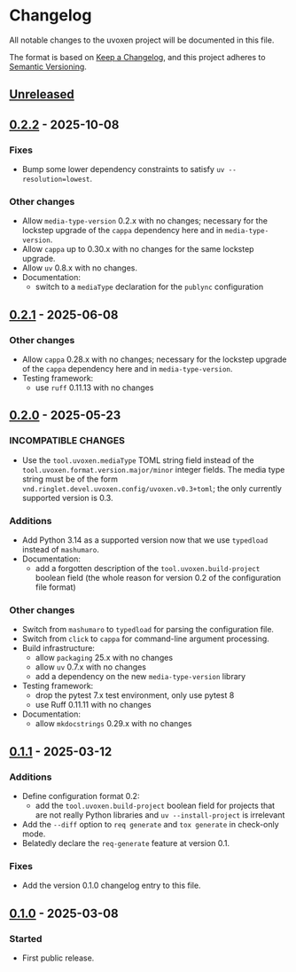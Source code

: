 <!--
SPDX-FileCopyrightText: Peter Pentchev <roam@ringlet.net>
SPDX-License-Identifier: BSD-2-Clause
-->

# Changelog

All notable changes to the uvoxen project will be documented in this file.

The format is based on [Keep a Changelog](https://keepachangelog.com/en/1.1.0/),
and this project adheres to [Semantic Versioning](https://semver.org/spec/v2.0.0.html).

## [Unreleased]

## [0.2.2] - 2025-10-08

### Fixes

- Bump some lower dependency constraints to satisfy `uv --resolution=lowest`.

### Other changes

- Allow `media-type-version` 0.2.x with no changes; necessary for the lockstep
  upgrade of the `cappa` dependency here and in `media-type-version`.
- Allow `cappa` up to 0.30.x with no changes for the same lockstep upgrade.
- Allow `uv` 0.8.x with no changes.
- Documentation:
    - switch to a `mediaType` declaration for the `publync` configuration

## [0.2.1] - 2025-06-08

### Other changes

- Allow `cappa` 0.28.x with no changes; necessary for the lockstep upgrade of
  the `cappa` dependency here and in `media-type-version`.
- Testing framework:
    - use `ruff` 0.11.13 with no changes

## [0.2.0] - 2025-05-23

### INCOMPATIBLE CHANGES

- Use the `tool.uvoxen.mediaType` TOML string field instead of
  the `tool.uvoxen.format.version.major/minor` integer fields.
  The media type string must be of the form
  `vnd.ringlet.devel.uvoxen.config/uvoxen.v0.3+toml`;
  the only currently supported version is 0.3.

### Additions

- Add Python 3.14 as a supported version now that we use `typedload` instead of
  `mashumaro`.
- Documentation:
    - add a forgotten description of the `tool.uvoxen.build-project` boolean field
      (the whole reason for version 0.2 of the configuration file format)

### Other changes

- Switch from `mashumaro` to `typedload` for parsing the configuration file.
- Switch from `click` to `cappa` for command-line argument processing.
- Build infrastructure:
    - allow `packaging` 25.x with no changes
    - allow `uv` 0.7.x with no changes
    - add a dependency on the new `media-type-version` library
- Testing framework:
    - drop the pytest 7.x test environment, only use pytest 8
    - use Ruff 0.11.11 with no changes
- Documentation:
    - allow `mkdocstrings` 0.29.x with no changes

## [0.1.1] - 2025-03-12

### Additions

- Define configuration format 0.2:
    - add the `tool.uvoxen.build-project` boolean field for projects that are
      not really Python libraries and `uv --install-project` is irrelevant
- Add the `--diff` option to `req generate` and `tox generate` in check-only mode.
- Belatedly declare the `req-generate` feature at version 0.1.

### Fixes

- Add the version 0.1.0 changelog entry to this file.

## [0.1.0] - 2025-03-08

### Started

- First public release.

[Unreleased]: https://gitlab.com/ppentchev/uvoxen/-/compare/release%2F0.2.2...main
[0.2.2]: https://gitlab.com/ppentchev/uvoxen/-/compare/release%2F0.2.1...release%2F0.2.2
[0.2.1]: https://gitlab.com/ppentchev/uvoxen/-/compare/release%2F0.2.0...release%2F0.2.1
[0.2.0]: https://gitlab.com/ppentchev/uvoxen/-/compare/release%2F0.1.1...release%2F0.2.0
[0.1.1]: https://gitlab.com/ppentchev/uvoxen/-/compare/release%2F0.1.0...release%2F0.1.1
[0.1.0]: https://gitlab.com/ppentchev/uvoxen/-/tags/release%2F0.1.0
